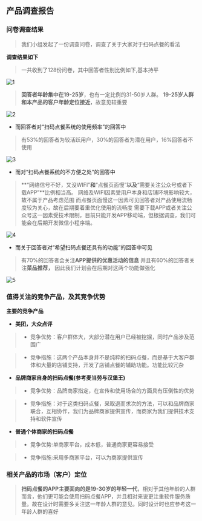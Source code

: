 ## 产品调查报告
### 问卷调查结果
>我们小组发起了一份调查问卷，调查了关于大家对于扫码点餐的看法

**调查结果如下**
>一共收到了128份问卷，其中回答者性别比例如下,基本持平

![1](Assets/invest/1.png)

 > **回答者年龄集中在19-25岁**，也有一定比例的31-50岁人群。
**19-25岁人群和本产品的客户年龄定位接近**，故意见较重要

![2](Assets/invest/2.png)

* 而回答者对“扫码点餐系统的使用频率”的回答中
>有53%的回答者为较活跃用户，30%的回答者为潜在用户，16%回答者不使用

![3](Assets/invest/3.png)

* 而对“扫码点餐系统的不方便之处”的回答中

>**“网络信号不好，又没WIFI”**和**“点餐页面慢”**以及**“需要关注公众号或者下载APP”**比例相当高。
网络及WIFI因素受用户本身和店铺环境影响较大，故不属于产品考虑范围
而点餐页面慢这一因素可见回答者对产品使用流畅度较为关心，故在后期要着重优化使用的流畅度
需要下载APP或者关注公众号这一因素受技术限制，目前只能开发APP移动端，但根据调查，我们可能会在后期开发微信小程序端。

![4](Assets/invest/4.png)

* 而关于回答者对“希望扫码点餐还具有的功能”的回答中可见
>有70%的回答者会关注**APP提供的优惠活动的信息**
并且有60%的回答者关注**菜品推荐，**
因此我们计划会在后期对这两个功能做强化

![5](Assets/invest/5.png)

### 值得关注的竞争产品，及其竞争优势
 **主要的竞争产品**
* **美团，大众点评**

>- 竞争优势：客户群体大，大部分潜在用户已经被挖掘，同时产品涉及范围广

>- 竞争措施：这两个产品本身并不是纯粹的扫码点餐，而是基于大客户群体和大量的店铺支持，开发了店铺点餐的辅助功能。功能比较冗杂

* **品牌商家自身的扫码点餐(参考麦当劳与汉堡王)**

>- 竞争优势：品牌商家指定，在宣传和使用场合的方面具有压倒性的优势

>- 竞争措施：对于这类扫码点餐，采取退而求次的方法，可以和品牌商家联合，互相协作，我们为品牌商家提供宣传，而商家为我们提供技术支持和软件宣传

* **普通个体商家的扫码点餐**

>- 竞争优势:单商家平台，成本低，普通商家更容易接受

>- 竞争措施:采用多商家平台，可以为商家提供宣传

### 相关产品的市场（客户）定位

>**扫码点餐的APP主要面向的是19-30岁的年轻一代**，相对于其他年龄的人群而言，他们更可能会使用扫码点餐APP，并且相对来说更注重软件服务质量。故在设计时需要多关注这一年龄人群的意见。同时设计时也应参考这一年龄人群的喜好



